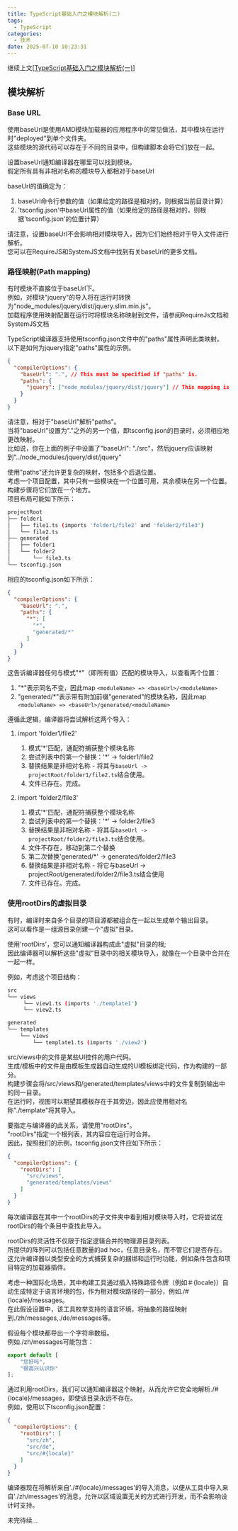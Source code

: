 ```yaml
---
title: TypeScript基础入门之模块解析(二)
tags:
  - TypeScript
categories:
  - 技术
date: 2025-07-10 10:23:31
---
```


继续上文[[TypeScript基础入门之模块解析(一)](https://www.gowhich.com/blog/944)]

## 模块解析

### Base URL

使用baseUrl是使用AMD模块加载器的应用程序中的常见做法，其中模块在运行时"deployed"到单个文件夹。  
这些模块的源代码可以存在于不同的目录中，但构建脚本会将它们放在一起。

设置baseUrl通知编译器在哪里可以找到模块。  
假定所有具有非相对名称的模块导入都相对于baseUrl

baseUrl的值确定为：

1) baseUrl命令行参数的值（如果给定的路径是相对的，则根据当前目录计算）  
2) 'tsconfig.json'中baseUrl属性的值（如果给定的路径是相对的，则根据'tsconfig.json'的位置计算）

请注意，设置baseUrl不会影响相对模块导入，因为它们始终相对于导入文件进行解析。  
您可以在RequireJS和SystemJS文档中找到有关baseUrl的更多文档。

### 路径映射(Path mapping)

有时模块不直接位于baseUrl下。  
例如，对模块"jquery"的导入将在运行时转换为"node\_modules/jquery/dist/jquery.slim.min.js"。  
加载程序使用映射配置在运行时将模块名称映射到文件，请参阅RequireJs文档和SystemJS文档

TypeScript编译器支持使用tsconfig.json文件中的"paths"属性声明此类映射。  
以下是如何为jquery指定"paths"属性的示例。

```json
{
  "compilerOptions": {
    "baseUrl": ".", // This must be specified if "paths" is.
    "paths": {
      "jquery": ["node_modules/jquery/dist/jquery"] // This mapping is relative to "baseUrl"
    }
  }
}
```

请注意，相对于"baseUrl"解析"paths"。  
当将"baseUrl"设置为"."之外的另一个值，即tsconfig.json的目录时，必须相应地更改映射。  
比如说，你在上面的例子中设置了"baseUrl": "./src"，然后jquery应该映射到"../node\_modules/jquery/dist/jquery"

使用"paths"还允许更复杂的映射，包括多个后退位置。  
考虑一个项目配置，其中只有一些模块在一个位置可用，其余模块在另一个位置。  
构建步骤将它们放在一个地方。  
项目布局可能如下所示：

```bash
projectRoot
├── folder1
│   ├── file1.ts (imports 'folder1/file2' and 'folder2/file3')
│   └── file2.ts
├── generated
│   ├── folder1
│   └── folder2
│       └── file3.ts
└── tsconfig.json
```

相应的tsconfig.json如下所示：

```json
{
  "compilerOptions": {
    "baseUrl": ".",
    "paths": {
      "*": [
        "*",
        "generated/*"
      ]
    }
  }
}
```

这告诉编译器任何与模式"\*"（即所有值）匹配的模块导入，以查看两个位置：

1) "\*"表示同名不变，因此map `<moduleName> => <baseUrl>/<moduleName>`  
2) "generated/\*"表示带有附加前缀"generated"的模块名称，因此map `<moduleName> => <baseUrl>/generated/<moduleName>`

遵循此逻辑，编译器将尝试解析这两个导入：

1) import 'folder1/file2'  
   1. 模式'\*'匹配，通配符捕获整个模块名称  
   2. 尝试列表中的第一个替换：'\*' -> folder1/file2  
   3. 替换结果是非相对名称 - 将其与`baseUrl -> projectRoot/folder1/file2.ts`结合使用。  
   4. 文件已存在。完成。

2) import 'folder2/file3'  
   1. 模式'\*'匹配，通配符捕获整个模块名称  
   2. 尝试列表中的第一个替换：'\*' -> folder2/file3  
   3. 替换结果是非相对名称 - 将其与`baseUrl -> projectRoot/folder2/file3.ts`结合使用。  
   4. 文件不存在，移动到第二个替换  
   5. 第二次替换'generated/\*' -> generated/folder2/file3  
   6. 替换结果是非相对名称 - 将它与baseUrl -> projectRoot/generated/folder2/file3.ts结合使用  
   7. 文件已存在。完成。

### 使用rootDirs的虚拟目录

有时，编译时来自多个目录的项目源都被组合在一起以生成单个输出目录。  
这可以看作是一组源目录创建一个"虚拟"目录。

使用'rootDirs'，您可以通知编译器构成此"虚拟"目录的根;  
因此编译器可以解析这些"虚拟"目录中的相关模块导入，就像在一个目录中合并在一起一样。

例如，考虑这个项目结构：

```bash
src
└── views
     └── view1.ts (imports './template1')
     └── view2.ts

generated
└── templates
    └── views
        └── template1.ts (imports './view2')
```

src/views中的文件是某些UI控件的用户代码。  
生成/模板中的文件是由模板生成器自动生成的UI模板绑定代码，作为构建的一部分。  
构建步骤会将/src/views和/generated/templates/views中的文件复制到输出中的同一目录。  
在运行时，视图可以期望其模板存在于其旁边，因此应使用相对名称"./template"将其导入。

要指定与编译器的此关系，请使用"rootDirs"。  
"rootDirs"指定一个根列表，其内容应在运行时合并。  
因此，按照我们的示例，tsconfig.json文件应如下所示：

```json
{
  "compilerOptions": {
    "rootDirs": [
      "src/views",
      "generated/templates/views"
    ]
  }
}
```

每次编译器在其中一个rootDirs的子文件夹中看到相对模块导入时，它将尝试在rootDirs的每个条目中查找此导入。

rootDirs的灵活性不仅限于指定逻辑合并的物理源目录列表。  
所提供的阵列可以包括任意数量的ad hoc，任意目录名，而不管它们是否存在。  
这允许编译器以类型安全的方式捕获复杂的捆绑和运行时功能，例如条件包含和项目特定的加载器插件。

考虑一种国际化场景，其中构建工具通过插入特殊路径令牌（例如＃{locale}）自动生成特定于语言环境的包，作为相对模块路径的一部分，例如./#{locale}/messages。  
在此假设设置中，该工具枚举支持的语言环境，将抽象的路径映射到./zh/messages,./de/messages等。

假设每个模块都导出一个字符串数组。  
例如./zh/messages可能包含：

```ts
export default [
    "您好吗",
    "很高兴认识你"
];
```

通过利用rootDirs，我们可以通知编译器这个映射，从而允许它安全地解析./#{locale}/messages，即使该目录永远不存在。  
例如，使用以下tsconfig.json配置：

```json
{
  "compilerOptions": {
    "rootDirs": [
      "src/zh",
      "src/de",
      "src/#{locale}"
    ]
  }
}
```

编译器现在将解析来自'./#{locale}/messages'的导入消息，以便从工具中导入来自'./zh/messages'的消息，允许以区域设置无关的方式进行开发，而不会影响设计时支持。

未完待续...
